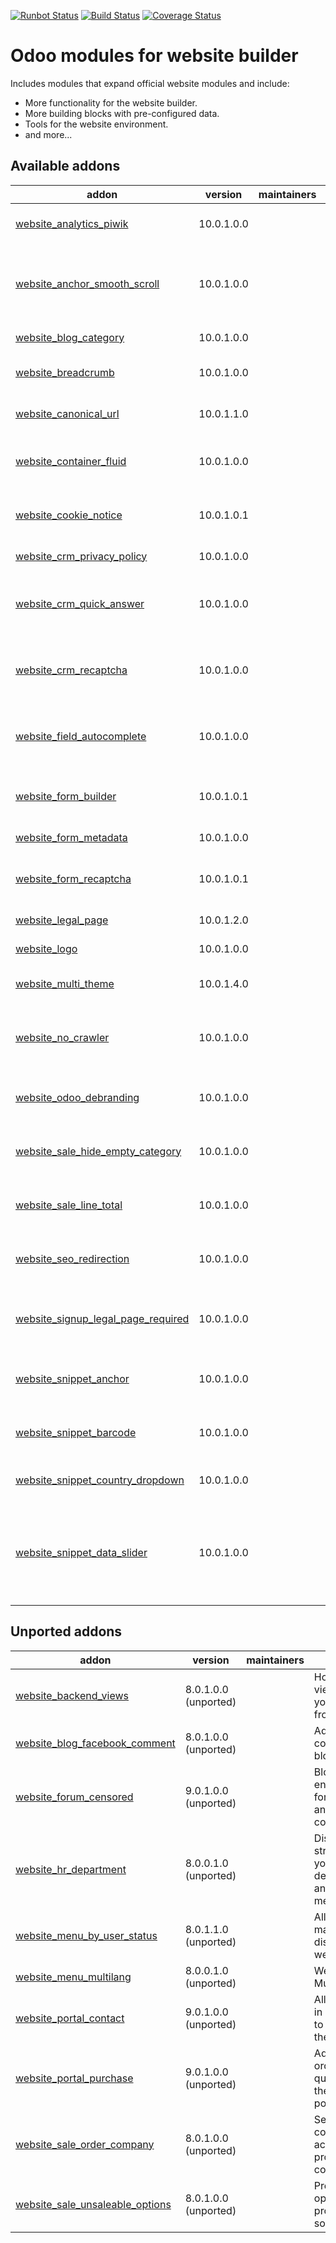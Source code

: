 [![Runbot Status](https://runbot.odoo-community.org/runbot/badge/flat/186/10.0.svg)](https://runbot.odoo-community.org/runbot/repo/github-com-oca-website-186)
[![Build Status](https://travis-ci.org/OCA/website.svg?branch=10.0)](https://travis-ci.org/OCA/website)
[![Coverage Status](https://codecov.io/gh/OCA/website/branch/10.0/graph/badge.svg)](https://codecov.io/gh/OCA/website)

Odoo modules for website builder
================================

Includes modules that expand official website modules and include:

* More functionality for the website builder.
* More building blocks with pre-configured data.
* Tools for the website environment.
* and more...

[//]: # (addons)

Available addons
----------------
addon | version | maintainers | summary
--- | --- | --- | ---
[website_analytics_piwik](website_analytics_piwik/) | 10.0.1.0.0 |  | Track website users using piwik
[website_anchor_smooth_scroll](website_anchor_smooth_scroll/) | 10.0.1.0.0 |  | Replace default behavior for internal links (anchor only) with smooth scroll
[website_blog_category](website_blog_category/) | 10.0.1.0.0 |  | Website Blog - Categories
[website_breadcrumb](website_breadcrumb/) | 10.0.1.0.0 |  | Let you have breadcrumbs in website pages
[website_canonical_url](website_canonical_url/) | 10.0.1.1.0 |  | Canonical URL in Website Headers
[website_container_fluid](website_container_fluid/) | 10.0.1.0.0 |  | Let you choose between fixed or fluid containers
[website_cookie_notice](website_cookie_notice/) | 10.0.1.0.1 |  | Show cookie notice according to cookie law
[website_crm_privacy_policy](website_crm_privacy_policy/) | 10.0.1.0.0 |  | Website CRM privacy policy
[website_crm_quick_answer](website_crm_quick_answer/) | 10.0.1.0.0 |  | Add an automatic answer for contacts asking for info
[website_crm_recaptcha](website_crm_recaptcha/) | 10.0.1.0.0 |  | Provides a ReCaptcha validation in Website Contact Form
[website_field_autocomplete](website_field_autocomplete/) | 10.0.1.0.0 |  | Provides an autocomplete field for Website on any model
[website_form_builder](website_form_builder/) | 10.0.1.0.1 |  | Build customized forms in your website
[website_form_metadata](website_form_metadata/) | 10.0.1.0.0 |  | Website Form Metadata
[website_form_recaptcha](website_form_recaptcha/) | 10.0.1.0.1 |  | Provides a ReCaptcha field for Website Forms
[website_legal_page](website_legal_page/) | 10.0.1.2.0 |  | Website Legal Page
[website_logo](website_logo/) | 10.0.1.0.0 |  | Website company logo
[website_multi_theme](website_multi_theme/) | 10.0.1.4.0 |  | Support different theme per website
[website_no_crawler](website_no_crawler/) | 10.0.1.0.0 |  | Disables robots.txt for indexing by webcrawlers like Google
[website_odoo_debranding](website_odoo_debranding/) | 10.0.1.0.0 |  | Remove odoo.com bindings on website
[website_sale_hide_empty_category](website_sale_hide_empty_category/) | 10.0.1.0.0 |  | Hide any Product Categories that are empty
[website_sale_line_total](website_sale_line_total/) | 10.0.1.0.0 |  | Adds separate columns for unit price and total price
[website_seo_redirection](website_seo_redirection/) | 10.0.1.0.0 |  | Redirect any controller to the URL of your dreams
[website_signup_legal_page_required](website_signup_legal_page_required/) | 10.0.1.0.0 |  | Force the user to accept the legal terms to open an account
[website_snippet_anchor](website_snippet_anchor/) | 10.0.1.0.0 |  | Allow to reach a concrete section in the page
[website_snippet_barcode](website_snippet_barcode/) | 10.0.1.0.0 |  | Generates barcodes for advertising content
[website_snippet_country_dropdown](website_snippet_country_dropdown/) | 10.0.1.0.0 |  | Allow to select country in a dropdown
[website_snippet_data_slider](website_snippet_data_slider/) | 10.0.1.0.0 |  | Abstract data slider for use on website. Primary use (and default implementation) is product slider.


Unported addons
---------------
addon | version | maintainers | summary
--- | --- | --- | ---
[website_backend_views](website_backend_views/) | 8.0.1.0.0 (unported) |  | Hook backend views into your website frontend
[website_blog_facebook_comment](website_blog_facebook_comment/) | 8.0.1.0.0 (unported) |  | Add Facebook comments on blog posts
[website_forum_censored](website_forum_censored/) | 9.0.1.0.0 (unported) |  | Block phrases entered in forum posts and comments.
[website_hr_department](website_hr_department/) | 8.0.0.1.0 (unported) |  | Display the structure of your departments and their members.
[website_menu_by_user_status](website_menu_by_user_status/) | 8.0.1.1.0 (unported) |  | Allow to manage the display of website.menus
[website_menu_multilang](website_menu_multilang/) | 8.0.0.1.0 (unported) |  | Website Menu Multilanguage
[website_portal_contact](website_portal_contact/) | 9.0.1.0.0 (unported) |  | Allows logged in portal users to manage their contacts
[website_portal_purchase](website_portal_purchase/) | 9.0.1.0.0 (unported) |  | Add purchase orders and quotation in the frontend portal
[website_sale_order_company](website_sale_order_company/) | 8.0.1.0.0 (unported) |  | Set order company according to products company
[website_sale_unsaleable_options](website_sale_unsaleable_options/) | 8.0.1.0.0 (unported) |  | Prevent optional products to be sold singularly

[//]: # (end addons)
